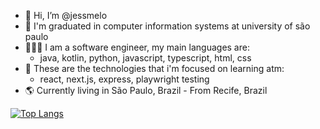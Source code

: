 - 👋 Hi, I’m @jessmelo
- 📓 I'm graduated in computer information systems at university of são paulo
- 👩🏻‍💻 I am a software engineer, my main languages are:
  - java, kotlin, python, javascript, typescript, html, css
- 📎 These are the technologies that i'm focused on learning atm:
  - react, next.js, express, playwright testing
- 🌎 Currently living in São Paulo, Brazil - From Recife, Brazil


[![Top Langs](https://github-readme-stats.vercel.app/api/top-langs/?username=jessmelo&hide=css&layout=compact&theme=dracula)](https://github.com/anuraghazra/github-readme-stats)
<!---
jessmelo/jessmelo is a ✨ special ✨ repository because its `README.md` (this file) appears on your GitHub profile.
You can click the Preview link to take a look at your changes.
--->
